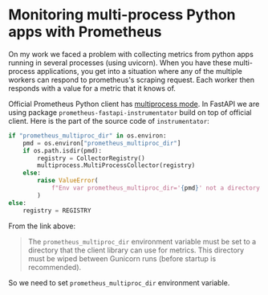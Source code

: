 # Monitoring multi-process Python apps with Prometheus

On my work we faced a problem with collecting metrics from python apps running in several processes (using uvicorn). When you have these multi-process applications, you get into a situation where any of the multiple workers can respond to prometheus's scraping request. Each worker then responds with a value for a metric that it knows of.

Official Prometheus Python client has [multiprocess mode](https://github.com/prometheus/client_python/blob/master/README.md#multiprocess-mode-gunicorn). In FastAPI we are using package `prometheus-fastapi-instrumentator` build on top of official client. Here is the part of the source code of `instrumentator`:

```python
if "prometheus_multiproc_dir" in os.environ:
    pmd = os.environ["prometheus_multiproc_dir"]
    if os.path.isdir(pmd):
        registry = CollectorRegistry()
        multiprocess.MultiProcessCollector(registry)
    else:
        raise ValueError(
            f"Env var prometheus_multiproc_dir='{pmd}' not a directory."
        )
else:
    registry = REGISTRY
```

From the link above:

> The `prometheus_multiproc_dir` environment variable must be set to a directory that the client library can use for metrics. This directory must be wiped between Gunicorn runs (before startup is recommended).

So we need to set `prometheus_multiproc_dir` environment variable.
